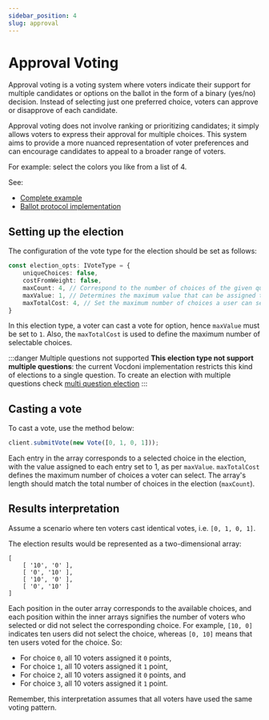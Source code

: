 ```yaml
---
sidebar_position: 4
slug: approval
---
```



#  Approval Voting

Approval voting is a voting system where voters indicate their support for multiple candidates or options on the ballot in the form of a binary (yes/no) decision. Instead of selecting just one preferred choice, voters can approve or disapprove of each candidate.

Approval voting does not involve ranking or prioritizing candidates; it simply allows voters to express their approval 
for multiple choices. This system aims to provide a more nuanced representation of voter preferences and can encourage 
candidates to appeal to a broader range of voters.

For example: select the colors you like from a list of 4.

See:

- [Complete example](https://github.com/vocdoni/vocdoni-sdk/blob/main/examples/typescript/src/approval.ts)
- [Ballot protocol implementation][protocol-approval]

## Setting up the election

The configuration of the vote type for the election should be set as follows:

```ts
const election_opts: IVoteType = {
    uniqueChoices: false,
    costFromWeight: false,
    maxCount: 4, // Correspond to the number of choices of the given question.
    maxValue: 1, // Determines the maximum value that can be assigned to a single choice.
    maxTotalCost: 4, // Set the maximum number of choices a user can select. 
}
```

In this election type, a voter can cast a vote for option, hence `maxValue` must be set to `1`. Also, the `maxTotalCost` 
is used to define the maximum number of selectable choices.

:::danger Multiple questions not supported
**This election type not support multiple questions**: the current Vocdoni implementation restricts this kind of elections to a single question. To create an election with multiple questions check [multi question election][multi-question]
:::

## Casting a vote

To cast a vote, use the method below:

```ts
client.submitVote(new Vote([0, 1, 0, 1]));
```

Each entry in the array corresponds to a selected choice in the election, with the value assigned to each entry set to 1, 
as per `maxValue`. `maxTotalCost` defines the maximum number of choices a voter can select. The array's length should 
match the total number of choices in the election (`maxCount`).

## Results interpretation

Assume a scenario where ten voters cast identical votes, i.e. `[0, 1, 0, 1]`.

The election results would be represented as a two-dimensional array:

```
[ 
    [ '10', '0' ], 
    [ '0', '10' ], 
    [ '10', '0' ], 
    [ '0', '10' ] 
]
```

Each position in the outer array corresponds to the available choices, and each position within the inner arrays 
signifies the number of voters who selected or did not select the corresponding choice. For example, `[10, 0]` indicates
ten users did not select the choice, whereas `[0, 10]` means that ten users voted for the choice. So:

- For choice `0`, all 10 voters assigned it `0` points,
- For choice `1`, all 10 voters assigned it `1` point,
- For choice `2`, all 10 voters assigned it `0` points, and
- For choice `3`, all 10 voters assigned it `1` point.

Remember, this interpretation assumes that all voters have used the same voting pattern.

[protocol-approval]: /protocol/ballot-protocol#multiple-choice
[multi-question]: /protocol/ballot-protocol#multiquestion
